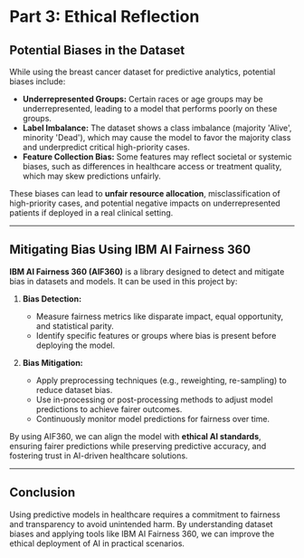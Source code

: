 # Part 3: Ethical Reflection

## Potential Biases in the Dataset

While using the breast cancer dataset for predictive analytics, potential biases include:

- **Underrepresented Groups:** Certain races or age groups may be underrepresented, leading to a model that performs poorly on these groups.
- **Label Imbalance:** The dataset shows a class imbalance (majority 'Alive', minority 'Dead'), which may cause the model to favor the majority class and underpredict critical high-priority cases.
- **Feature Collection Bias:** Some features may reflect societal or systemic biases, such as differences in healthcare access or treatment quality, which may skew predictions unfairly.

These biases can lead to **unfair resource allocation**, misclassification of high-priority cases, and potential negative impacts on underrepresented patients if deployed in a real clinical setting.

---

## Mitigating Bias Using IBM AI Fairness 360

**IBM AI Fairness 360 (AIF360)** is a library designed to detect and mitigate bias in datasets and models. It can be used in this project by:

1. **Bias Detection:**
   - Measure fairness metrics like disparate impact, equal opportunity, and statistical parity.
   - Identify specific features or groups where bias is present before deploying the model.

2. **Bias Mitigation:**
   - Apply preprocessing techniques (e.g., reweighting, re-sampling) to reduce dataset bias.
   - Use in-processing or post-processing methods to adjust model predictions to achieve fairer outcomes.
   - Continuously monitor model predictions for fairness over time.

By using AIF360, we can align the model with **ethical AI standards**, ensuring fairer predictions while preserving predictive accuracy, and fostering trust in AI-driven healthcare solutions.

---

## Conclusion

Using predictive models in healthcare requires a commitment to fairness and transparency to avoid unintended harm. By understanding dataset biases and applying tools like IBM AI Fairness 360, we can improve the ethical deployment of AI in practical scenarios.
